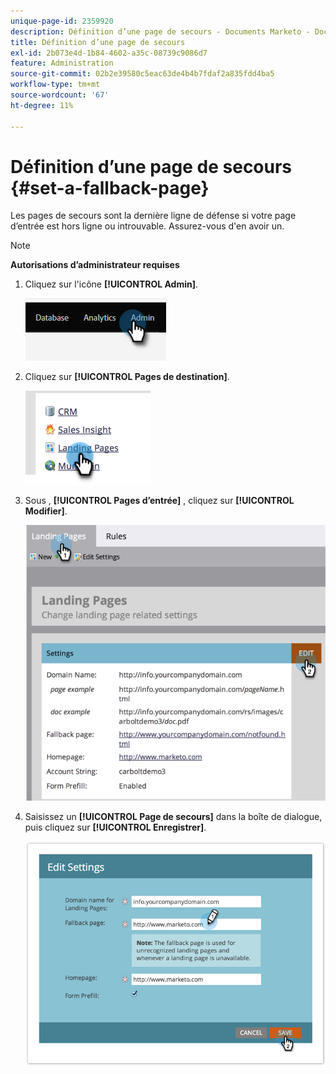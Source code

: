 ```yaml
---
unique-page-id: 2359920
description: Définition d’une page de secours - Documents Marketo - Documentation du produit
title: Définition d’une page de secours
exl-id: 2b073e4d-1b84-4602-a35c-08739c9086d7
feature: Administration
source-git-commit: 02b2e39580c5eac63de4b4b7fdaf2a835fdd4ba5
workflow-type: tm+mt
source-wordcount: '67'
ht-degree: 11%

---
```


# Définition d’une page de secours {#set-a-fallback-page}

Les pages de secours sont la dernière ligne de défense si votre page d’entrée est hors ligne ou introuvable. Assurez-vous d&#39;en avoir un.

>[!NOTE]
>
>**Autorisations d’administrateur requises**

1. Cliquez sur l&#39;icône **[!UICONTROL Admin]**.

   ![](assets/set-a-fallback-page-1.png)

1. Cliquez sur **[!UICONTROL Pages de destination]**.

   ![](assets/set-a-fallback-page-2.png)

1. Sous , **[!UICONTROL Pages d’entrée]** , cliquez sur **[!UICONTROL Modifier]**.

   ![](assets/set-a-fallback-page-3.png)

1. Saisissez un **[!UICONTROL Page de secours]** dans la boîte de dialogue, puis cliquez sur **[!UICONTROL Enregistrer]**.

   ![](assets/set-a-fallback-page-4.png)

